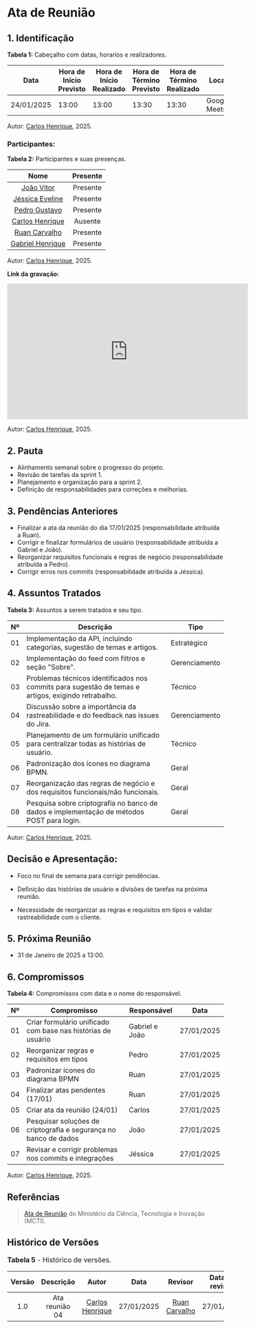 # Ata de Reunião

## 1. Identificação

**Tabela 1:** Cabeçalho com datas, horarios e realizadores.

| Data       | Hora de Início Previsto | Hora de Início Realizado | Hora de Término Previsto | Hora de Término Realizado | Local        | Redator                                        | Revisor                                        |
| ---------- | ----------------------- | ------------------------ | ------------------------ | ------------------------- | ------------ | ---------------------------------------------- | ---------------------------------------------- |
| 24/01/2025 | 13:00                   | 13:00                    | 13:30                    | 13:30                     | Google Meets | [Carlos Henrique](https://github.com/carlinn1) | [Ruan Carvalho](https://github.com/Ruan-Carvalho)                                               |

Autor: [Carlos Henrique](https://github.com/carlinn1), 2025.

### Participantes:

**Tabela 2:** Participantes e suas presenças.

|                         Nome                         | Presente |
| :--------------------------------------------------: | :------: |
|       [João Vitor](https://github.com/Jauzimm)       | Presente |
|    [Jéssica Eveline](https://github.com/xzxjesse)    | Presente |
|    [Pedro Gustavo](https://github.com/PedroGusta)    | Presente |
|    [Carlos Henrique](https://github.com/carlinn1)    | Ausente  |
|  [Ruan Carvalho](https://github.com/Ruan-Carvalho)   | Presente |
| [Gabriel Henrique](https://github.com/gabrielhrlima) | Presente |

Autor: [Carlos Henrique](https://github.com/carlinn1), 2025.

**Link da gravação:**

<iframe width="560" height="315" src="https://www.youtube.com/watch?v=itwcH2xuepI&feature=youtu.be" title="YouTube video player" frameborder="0" allow="accelerometer; autoplay; clipboard-write; encrypted-media; gyroscope; picture-in-picture; web-share" referrerpolicy="strict-origin-when-cross-origin" allowfullscreen></iframe>

Autor: [Carlos Henrique](https://github.com/carlinn1), 2025.

## 2. Pauta

- Alinhamento semanal sobre o progresso do projeto.
- Revisão de tarefas da sprint 1.
- Planejamento e organização para a sprint 2.
- Definição de responsabilidades para correções e melhorias.

## 3. Pendências Anteriores

- Finalizar a ata da reunião do dia 17/01/2025 (responsabilidade atribuída a Ruan).
- Corrigir e finalizar formulários de usuário (responsabilidade atribuída a Gabriel e João).
- Reorganizar requisitos funcionais e regras de negócio (responsabilidade atribuída a Pedro).
- Corrigir erros nos commits (responsabilidade atribuída a Jéssica).

## 4. Assuntos Tratados

**Tabela 3:** Assuntos a serem tratados e seu tipo.

| Nº  | Descrição                                                                                                  | Tipo          |
|---- |------------------------------------------------------------------------------------------------------------|--------------|
| 01  | Implementação da API, incluindo categorias, sugestão de temas e artigos.                                   | Estratégico  |
| 02  | Implementação do feed com filtros e seção "Sobre".                                                         | Gerenciamento |
| 03  | Problemas técnicos identificados nos commits para sugestão de temas e artigos, exigindo retrabalho.        | Técnico      |
| 04  | Discussão sobre a importância da rastreabilidade e do feedback nas issues do Jira.                         | Gerenciamento |
| 05  | Planejamento de um formulário unificado para centralizar todas as histórias de usuário.                    | Técnico      |
| 06  | Padronização dos ícones no diagrama BPMN.                                                                  | Geral        |
| 07  | Reorganização das regras de negócio e dos requisitos funcionais/não funcionais.                            | Geral        |
| 08  | Pesquisa sobre criptografia no banco de dados e implementação de métodos POST para login.                  | Geral        |

Autor: [Carlos Henrique](https://github.com/carlinn1), 2025.

## **Decisão e Apresentação:**

- Foco no final de semana para corrigir pendências.

- Definição das histórias de usuário e divisões de tarefas na próxima reunião.

- Necessidade de reorganizar as regras e requisitos em tipos e validar rastreabilidade com o cliente.


## 5. Próxima Reunião

- 31 de Janeiro de 2025 a 13:00.

## 6. Compromissos

**Tabela 4:** Compromissos com data e o nome do responsável.

| Nº  | Compromisso                                                            | Responsável         | Data       |
|-----|------------------------------------------------------------------------|---------------------|------------|
| 01  | Criar formulário unificado com base nas histórias de usuário           | Gabriel e João      | 27/01/2025 |
| 02  | Reorganizar regras e requisitos em tipos                               | Pedro               | 27/01/2025 |
| 03  | Padronizar ícones do diagrama BPMN                                     | Ruan                | 27/01/2025 |
| 04  | Finalizar atas pendentes (17/01)                                       | Ruan                | 27/01/2025 |
| 05  | Criar ata da reunião (24/01)                                           | Carlos              | 27/01/2025 |
| 06  | Pesquisar soluções de criptografia e segurança no banco de dados       | João                | 27/01/2025 |
| 07  | Revisar e corrigir problemas nos commits e integrações                 | Jéssica             | 27/01/2025 |

Autor: [Carlos Henrique](https://github.com/carlinn1), 2025.

## Referências

> [Ata de Reunião](https://pdp.mctic.gov.br/MCTI-PDP/guidances/examples/Ata%20Reuniao_21C35EC2.html) do Ministério da Ciência, Tecnologia e Inovação (MCTI).

## Histórico de Versões

<font size="3"><p style="text-align: left">**Tabela 5** - Histórico de versões.</p></font>

| Versão |   Descrição    |                     Autor                      |    Data    |                    Revisor                     | Data de revisão |
| :----: | :------------: | :--------------------------------------------: | :--------: | :--------------------------------------------: | :-------------: |
|  1.0   | Ata reunião 04 | [Carlos Henrique](https://github.com/carlinn1) | 27/01/2025 | [Ruan Carvalho](https://github.com/Ruan-Carvalho) |   27/01/2025    |


